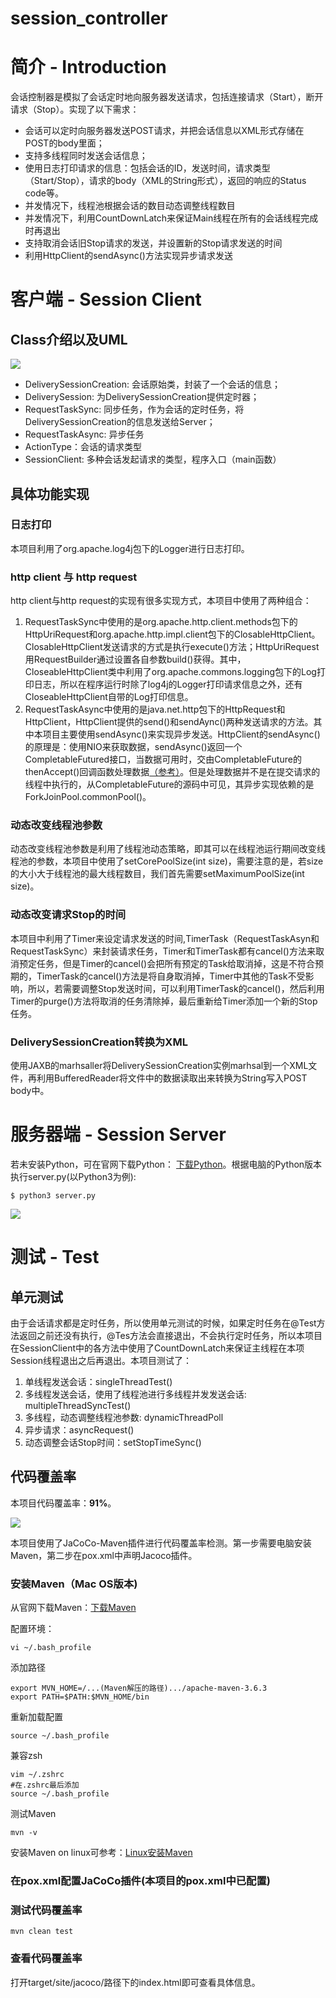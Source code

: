 # session_controller
<h1>简介 - Introduction</h1>
<p>会话控制器是模拟了会话定时地向服务器发送请求，包括连接请求（Start），断开请求（Stop）。实现了以下需求：</p>
<ul>
<li>会话可以定时向服务器发送POST请求，并把会话信息以XML形式存储在POST的body里面；</li>
<li>支持多线程同时发送会话信息；</li>
<li>使用日志打印请求的信息：包括会话的ID，发送时间，请求类型（Start/Stop），请求的body（XML的String形式），返回的响应的Status code等。</li>
<li>并发情况下，线程池根据会话的数目动态调整线程数目</li>
<li>并发情况下，利用CountDownLatch来保证Main线程在所有的会话线程完成时再退出</li>
<li>支持取消会话旧Stop请求的发送，并设置新的Stop请求发送的时间</li>
<li>利用HttpClient的sendAsync()方法实现异步请求发送</li>
</ul>

<h1>客户端 - Session Client</h1>
<h2>Class介绍以及UML</h2>
<img src= "https://github.com/LiuTongLT/session_controller/blob/master/src/main/upload/UML_Session.png">
<ul>
<li>DeliverySessionCreation: 会话原始类，封装了一个会话的信息；</li>
<li>DeliverySession: 为DeliverySessionCreation提供定时器；</li>
<li>RequestTaskSync: 同步任务，作为会话的定时任务，将DeliverySessionCreation的信息发送给Server；</li>
<li>RequestTaskAsync: 异步任务</li>
<li>ActionType：会话的请求类型</li>
<li>SessionClient: 多种会话发起请求的类型，程序入口（main函数）</li>
</ul>
<h2>具体功能实现</h2>
<h3>日志打印</h3>
<p>本项目利用了org.apache.log4j包下的Logger进行日志打印。</p>
<h3>http client 与 http request</h3>
<p>http client与http request的实现有很多实现方式，本项目中使用了两种组合：</p>
<ol>
  <li>RequestTaskSync中使用的是org.apache.http.client.methods包下的HttpUriRequest和org.apache.http.impl.client包下的ClosableHttpClient。ClosableHttpClient发送请求的方式是执行execute()方法；HttpUriRequest用RequestBuilder通过设置各自参数build()获得。其中，CloseableHttpClient类中利用了org.apache.commons.logging包下的Log打印日志，所以在程序运行时除了log4j的Logger打印请求信息之外，还有CloseableHttpClient自带的Log打印信息。</li>
  <li>RequestTaskAsync中使用的是java.net.http包下的HttpRequest和HttpClient，HttpClient提供的send()和sendAync()两种发送请求的方法。其中本项目主要使用sendAsync()来实现异步发送。HttpClient的sendAsync()的原理是：使用NIO来获取数据，sendAsync()返回一个CompletableFutured接口，当数据可用时，交由CompletableFuture的thenAccept()回调函数处理数据<a href="https://www.jdon.com/53011" target="_blank">（参考）</a>。但是处理数据并不是在提交请求的线程中执行的，从CompletableFuture的源码中可见，其异步实现依赖的是ForkJoinPool.commonPool()。</li>
</ol>
<h3>动态改变线程池参数</h3>
<p>动态改变线程池参数是利用了线程池动态策略，即其可以在线程池运行期间改变线程池的参数，本项目中使用了setCorePoolSize(int size)，需要注意的是，若size的大小大于线程池的最大线程数目，我们首先需要setMaximumPoolSize(int size)。</p>
<h3>动态改变请求Stop的时间</h3>
<p>本项目中利用了Timer来设定请求发送的时间,TimerTask（RequestTaskAsyn和RequestTaskSync）来封装请求任务，Timer和TimerTask都有cancel()方法来取消预定任务，但是Timer的cancel()会把所有预定的Task给取消掉，这是不符合预期的，TimerTask的cancel()方法是将自身取消掉，Timer中其他的Task不受影响，所以，若需要调整Stop发送时间，可以利用TimerTask的cancel()，然后利用Timer的purge()方法将取消的任务清除掉，最后重新给Timer添加一个新的Stop任务。</p>
<h3>DeliverySessionCreation转换为XML</h3>
<p>使用JAXB的marhsaller将DeliverySessionCreation实例marhsal到一个XML文件，再利用BufferedReader将文件中的数据读取出来转换为String写入POST body中。</p>

<h1>服务器端 - Session Server</h1>
<p>若未安装Python，可在官网下载Python： <a href="https://www.python.org/downloads/" target="_blank">下载Python</a>。根据电脑的Python版本执行server.py(以Python3为例):</p>
<pre>
<code>$ python3 server.py</code>
</pre>
<img src="src/main/upload/server_response.png">


<h1>测试 - Test</h1>
<h2>单元测试</h2>
<p>由于会话请求都是定时任务，所以使用单元测试的时候，如果定时任务在@Test方法返回之前还没有执行，@Tes方法会直接退出，不会执行定时任务，所以本项目在SessionClient中的各方法中使用了CountDownLatch来保证主线程在本项Session线程退出之后再退出。本项目测试了：</p>
<ol>
  <li>单线程发送会话：singleThreadTest()</li>
  <li>多线程发送会话，使用了线程池进行多线程并发发送会话: multipleThreadSyncTest()</li>
  <li>多线程，动态调整线程池参数: dynamicThreadPoll</li>
  <li>异步请求：asyncRequest()</li>
  <li>动态调整会话Stop时间：setStopTimeSync()</li>
</ol>
<h2>代码覆盖率</h2>
<p>本项目代码覆盖率：<strong>91%</strong>。</p>
<img src="src/main/upload/cover_rate.png">
<p>本项目使用了JaCoCo-Maven插件进行代码覆盖率检测。第一步需要电脑安装Maven，第二步在pox.xml中声明Jacoco插件。</p>
<h3>安装Maven（Mac OS版本)</h3>
<p>从官网下载Maven：<a href="https://maven.apache.org/download.cgi" target="_blank">下载Maven</a></p>
<p>配置环境：</p>
<pre><code>vi ~/.bash_profile</code></pre>
<p>添加路径</p>
<pre><code>export MVN_HOME=/...(Maven解压的路径).../apache-maven-3.6.3
export PATH=$PATH:$MVN_HOME/bin</code></pre>
<p>重新加载配置</p>
<pre><code>source ~/.bash_profile</code></pre>
<p>兼容zsh</p>
<pre><code>vim ~/.zshrc
#在.zshrc最后添加
source ~/.bash_profile </code></pre>
<p>测试Maven</p>
<pre><code>mvn -v</code></pre>
<p>安装Maven on linux可参考：<a href="https://blog.csdn.net/qq_38270106/article/details/97764483" target="_blank">Linux安装Maven</a></p>
<h3>在pox.xml配置JaCoCo插件(本项目的pox.xml中已配置)</h3>
<h3>测试代码覆盖率</h3>
<pre><code>mvn clean test</code></pre>
<h3>查看代码覆盖率</h3>
<p>打开target/site/jacoco/路径下的index.html即可查看具体信息。</p>
